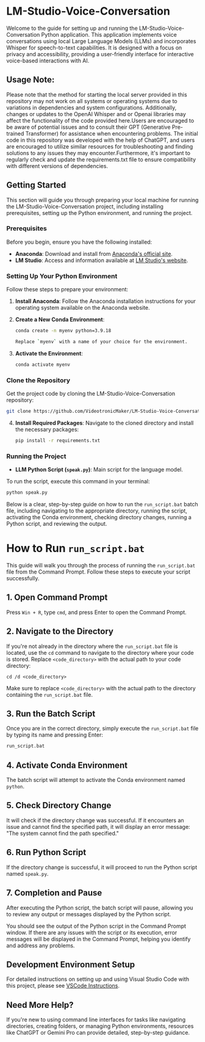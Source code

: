 # LM-Studio-Voice-Conversation

Welcome to the guide for setting up and running the LM-Studio-Voice-Conversation Python application. This application implements voice conversations using local Large Language Models (LLMs) and incorporates Whisper for speech-to-text capabilities. It is designed with a focus on privacy and accessibility, providing a user-friendly interface for interactive voice-based interactions with AI.

## Usage Note:

Please note that the method for starting the local server provided in this repository may not work on all systems or operating systems due to variations in dependencies and system configurations. Additionally, changes or updates to the OpenAI Whisper and or Openai libraries may affect the functionality of the code provided here.Users are encouraged to be aware of potential issues and to consult their GPT (Generative Pre-trained Transformer) for assistance when encountering problems. The initial code in this repository was developed with the help of ChatGPT, and users are encouraged to utilize similar resources for troubleshooting and finding solutions to any issues they may encounter.Furthermore, it's important to regularly check and update the requirements.txt file to ensure compatibility with different versions of dependencies.

## Getting Started

This section will guide you through preparing your local machine for running the LM-Studio-Voice-Conversation project, including installing prerequisites, setting up the Python environment, and running the project.

### Prerequisites

Before you begin, ensure you have the following installed:

- **Anaconda**: Download and install from [Anaconda's official site](https://www.anaconda.com/).
- **LM Studio**: Access and information available at [LM Studio's website](https://lmstudio.ai/).

### Setting Up Your Python Environment

Follow these steps to prepare your environment:

1. **Install Anaconda**: Follow the Anaconda installation instructions for your operating system available on the Anaconda website.

2. **Create a New Conda Environment**:
   ```bash
   conda create -n myenv python=3.9.18

   Replace `myenv` with a name of your choice for the environment.

3. **Activate the Environment**:
   ```bash
   conda activate myenv
   ```

### Clone the Repository
Get the project code by cloning the LM-Studio-Voice-Conversation repository:
```bash
git clone https://github.com/VideotronicMaker/LM-Studio-Voice-Conversation
```

4. **Install Required Packages**:
   Navigate to the cloned directory and install the necessary packages:
   ```bash
   pip install -r requirements.txt
   ```

### Running the Project
- **LLM Python Script (`speak.py`)**: Main script for the language model.

To run the script, execute this command in your terminal:
```bash
python speak.py
```
Below is a clear, step-by-step guide on how to run the `run_script.bat` batch file, including navigating to the appropriate directory, running the script, activating the Conda environment, checking directory changes, running a Python script, and reviewing the output.

# How to Run `run_script.bat`

This guide will walk you through the process of running the `run_script.bat` file from the Command Prompt. Follow these steps to execute your script successfully.

## 1. Open Command Prompt

Press `Win + R`, type `cmd`, and press Enter to open the Command Prompt.

## 2. Navigate to the Directory

If you're not already in the directory where the `run_script.bat` file is located, use the `cd` command to navigate to the directory where your code is stored. Replace `<code_directory>` with the actual path to your code directory:

```batch
cd /d <code_directory>
```

Make sure to replace `<code_directory>` with the actual path to the directory containing the `run_script.bat` file.

## 3. Run the Batch Script

Once you are in the correct directory, simply execute the `run_script.bat` file by typing its name and pressing Enter:

```cmd
run_script.bat
```

## 4. Activate Conda Environment

The batch script will attempt to activate the Conda environment named `python`.

## 5. Check Directory Change

It will check if the directory change was successful. If it encounters an issue and cannot find the specified path, it will display an error message: "The system cannot find the path specified."

## 6. Run Python Script

If the directory change is successful, it will proceed to run the Python script named `speak.py`.

## 7. Completion and Pause

After executing the Python script, the batch script will pause, allowing you to review any output or messages displayed by the Python script.

You should see the output of the Python script in the Command Prompt window. If there are any issues with the script or its execution, error messages will be displayed in the Command Prompt, helping you identify and address any problems.

## Development Environment Setup

For detailed instructions on setting up and using Visual Studio Code with this project, please see [VSCode Instructions](VSCodeSetup.md).

## Need More Help?
If you're new to using command line interfaces for tasks like navigating directories, creating folders, or managing Python environments, resources like ChatGPT or Gemini Pro can provide detailed, step-by-step guidance.
